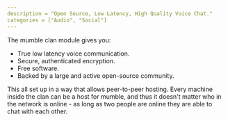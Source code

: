```yaml
---
description = "Open Source, Low Latency, High Quality Voice Chat."
categories = ["Audio", "Social"]
---
```

The mumble clan module gives you:

- True low latency voice communication.
- Secure, authenticated encryption.
- Free software.
- Backed by a large and active open-source community.

This all set up in a way that allows peer-to-peer hosting.
Every machine inside the clan can be a host for mumble,
and thus it doesn't matter who in the network is online - as long as two people are online they are able to chat with each other.
